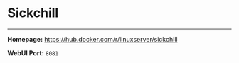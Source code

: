 # Sickchill

---

**Homepage:** https://hub.docker.com/r/linuxserver/sickchill

**WebUI Port:** `8081`